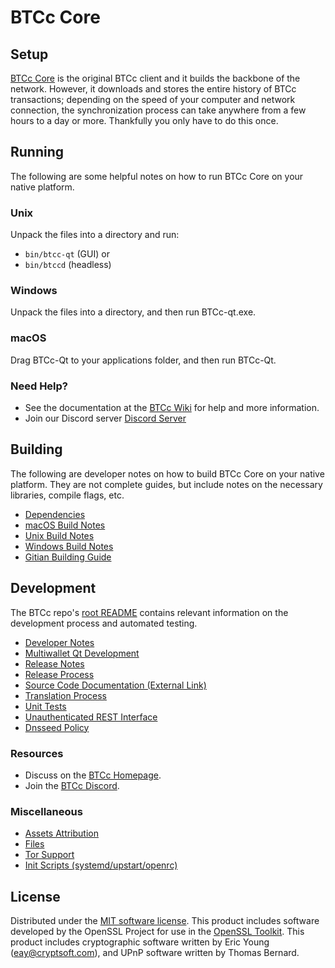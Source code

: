 BTCc Core
=============

Setup
---------------------
[BTCc Core](https://btccdd.io/) is the original BTCc client and it builds the backbone of the network. However, it downloads and stores the entire history of BTCc transactions; depending on the speed of your computer and network connection, the synchronization process can take anywhere from a few hours to a day or more. Thankfully you only have to do this once.

Running
---------------------
The following are some helpful notes on how to run BTCc Core on your native platform.

### Unix

Unpack the files into a directory and run:

- `bin/btcc-qt` (GUI) or
- `bin/btccd` (headless)

### Windows

Unpack the files into a directory, and then run BTCc-qt.exe.

### macOS

Drag BTCc-Qt to your applications folder, and then run BTCc-Qt.

### Need Help?

* See the documentation at the [BTCc Wiki](https://github.com/forking-altcoins/BTCC/tree/master/doc)
for help and more information.
* Join our Discord server [Discord Server](https://discord.gg/)

Building
---------------------
The following are developer notes on how to build BTCc Core on your native platform. They are not complete guides, but include notes on the necessary libraries, compile flags, etc.

- [Dependencies](dependencies.md)
- [macOS Build Notes](build-osx.md)
- [Unix Build Notes](build-unix.md)
- [Windows Build Notes](build-windows.md)
- [Gitian Building Guide](gitian-building.md)

Development
---------------------
The BTCc repo's [root README](/README.md) contains relevant information on the development process and automated testing.

- [Developer Notes](developer-notes.md)
- [Multiwallet Qt Development](multiwallet-qt.md)
- [Release Notes](release-notes.md)
- [Release Process](release-process.md)
- [Source Code Documentation (External Link)](https://github.com/forking-altcoins/BTCC/tree/master/doc)
- [Translation Process](translation_process.md)
- [Unit Tests](unit-tests.md)
- [Unauthenticated REST Interface](REST-interface.md)
- [Dnsseed Policy](dnsseed-policy.md)

### Resources
* Discuss on the [BTCc Homepage](https://btccdd.io/).
* Join the [BTCc Discord](https://discord.gg/).

### Miscellaneous
- [Assets Attribution](assets-attribution.md)
- [Files](files.md)
- [Tor Support](tor.md)
- [Init Scripts (systemd/upstart/openrc)](init.md)

License
---------------------
Distributed under the [MIT software license](/COPYING).
This product includes software developed by the OpenSSL Project for use in the [OpenSSL Toolkit](https://www.openssl.org/). This product includes
cryptographic software written by Eric Young ([eay@cryptsoft.com](mailto:eay@cryptsoft.com)), and UPnP software written by Thomas Bernard.
